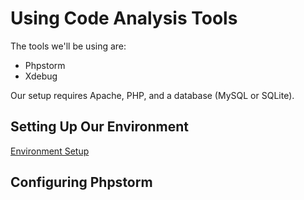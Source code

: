 # Using Code Analysis Tools

The tools we'll be using are:

- Phpstorm
- Xdebug

Our setup requires Apache, PHP, and a database (MySQL or SQLite).


## Setting Up Our Environment

[Environment Setup](setup)
 

## Configuring Phpstorm


